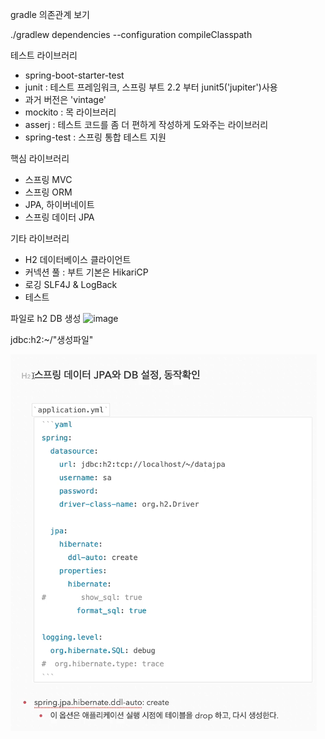 gradle 의존관계 보기

./gradlew dependencies --configuration compileClasspath

테스트 라이브러리
- spring-boot-starter-test
- junit : 테스트 프레임워크, 스프링 부트 2.2 부터 junit5('jupiter')사용
- 과거 버전은 'vintage'
- mockito : 목 라이브러리
- asserj : 테스트 코드를 좀 더 편하게 작성하게 도와주는 라이브러리
- spring-test : 스프링 통합 테스트 지원

핵심 라이브러리

- 스프링 MVC
- 스프링 ORM
- JPA, 하이버네이트
- 스프링 데이터 JPA

기타 라이브러리
- H2 데이터베이스 클라이언트
- 커넥션 풀 : 부트 기본은 HikariCP
- 로깅 SLF4J & LogBack
- 테스트


파일로 h2 DB 생성
![image](https://github.com/BaekSeungChan/9oormthon-8th-Yukjittai-BEND/assets/106970129/05bd384c-0b49-4c11-9909-e9ad9d1d6cf7)

jdbc:h2:~/"생성파일"

![img.png](img.png)

